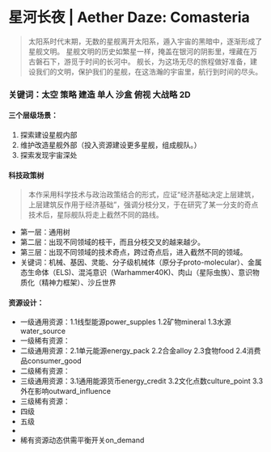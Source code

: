 # 星河长夜 | Aether Daze: Comasteria
> 太阳系时代末期，无数的星舰离开太阳系，遁入宇宙的黑暗中，逐渐形成了星舰文明。
星舰文明的历史如繁星一样，掩盖在银河的阴影里，埋藏在万古磐石下，游觅于时间的长河中。
舰长，为这场无尽的旅程做好准备，建设我们的文明，保护我们的星舰，在这浩瀚的宇宙里，航行到时间的尽头。
### 关键词：太空 策略 建造 单人 沙盒 俯视 大战略 2D


#### 三个层级场景：
1. 探索建设星舰内部
2. 维护改造星舰外部（投入资源建设更多星舰，组成舰队。）
3. 探索发现宇宙深处

#### 科技政策树
> 本作采用科学技术与政治政策结合的形式，应证“经济基础决定上层建筑，上层建筑反作用于经济基础”，强调分枝分叉，于在研究了某一分支的奇点技术后，星际舰队将走上截然不同的路线。
- 第一层：通用树
- 第二层：出现不同领域的枝干，而且分枝交叉的越来越少。
- 第三层：出现不同领域的技术奇点，跨过奇点后，进入截然不同的领域。
- 关键词：机械、基因、灵能、分子级机械体（原分子proto-molecular）、金属态生命体（ELS)、混沌意识（Warhammer40K)、肉山（星际虫族）、意识物质化（精神力框架）、沙丘世界



#### 资源设计：
- 一级通用资源：1.1线型能源power_supples 1.2矿物mineral 1.3水源water_source
- 一级稀有资源：
- 二级通用资源：2.1单元能源energy_pack 2.2合金alloy 2.3食物food 2.4消费品consumer_good
- 二级稀有资源：
- 三级通用资源：3.1通用能源货币energy_credit 3.2文化点数culture_point 3.3外在影响outward_influence
- 三级稀有资源：
- 四级
- 五级
- 
- 稀有资源动态供需平衡开关on_demand
